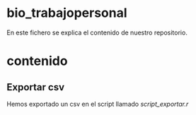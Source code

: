 # bio_trabajopersonal

En este fichero se explica el contenido de nuestro repositorio.

# contenido

## Exportar csv

Hemos exportado un csv en el script llamado *script_exportar.r*
